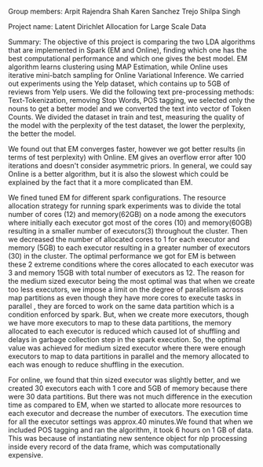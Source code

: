
Group members: 
  Arpit Rajendra Shah
  Karen Sanchez Trejo
  Shilpa Singh

Project name:
    Latent Dirichlet Allocation for Large Scale Data

Summary: 
The objective of this project is comparing the two LDA algorithms that are implemented in Spark (EM and Online), finding which one has the best computational performance and which one gives the best model. EM algorithm learns clustering using MAP Estimation, while Online uses iterative mini-batch sampling for Online Variational Inference. 
We carried out experiments using the Yelp dataset, which contains up to 5GB of reviews from Yelp users.  We did the following text pre-processing methods: Text-Tokenization, removing Stop Words, POS tagging, we selected only the nouns to get a better model and we converted the text into vector of Token Counts. We divided the dataset in train and test, measuring the quality of the model with the perplexity of the test dataset, the lower the perplexity, the better the model.

We found out that EM converges faster, however we got better results (in terms of test perplexity) with Online.  EM gives an overflow error after 100 iterations and doesn't consider asymmetric priors. In general, we could say Online is a better algorithm, but it is also the slowest which could be explained by the fact that it a more complicated than EM. 

We fined tuned EM for different spark configurations. The resource allocation strategy for running spark experiments was to divide the total number of cores (12) and memory(62GB) on a node among the executors where initially each executor got most of the cores (10) and memory(60GB) resulting in a smaller number of executors(3) throughout the cluster. Then we decreased the number of allocated cores to 1 for each executor and memory (5GB) to each executor resulting in a greater number of executors (30) in the cluster. The optimal performance we got for EM is between these 2 extreme conditions where the cores allocated to each executor was 3 and memory 15GB with total number of executors as 12. The reason for the medium sized executor being the most optimal was that when we create too less executors, we impose a limit on the degree of parallelism across map partitions as even though they have more cores to execute tasks in parallel , they are forced to work on the same data partition which is a condition enforced by spark. But, when we create more executors, though we have more executors to map to these data partitions, the memory allocated to each executor is reduced which caused lot of shuffling and delays in garbage collection step in the spark execution. So, the optimal value was achieved for medium sized executor where there were enough executors to map to data partitions in parallel and the memory allocated to each was enough to reduce shuffling in the execution.

For online, we found that thin sized executor was slightly better, and we created 30 executors each with 1 core and 5GB of memory because there were 30 data partitions. But there was not much difference in the execution time as compared to EM, when we started to allocate more resources to each executor and decrease the number of executors. The execution time for all the executor settings was approx.40 minutes.We found that when we included POS tagging and ran the algorithm, it took 6 hours on 1 GB of data. This was because of instantiating new sentence object for nlp processing inside every record of the data frame, which was computationally expensive.
